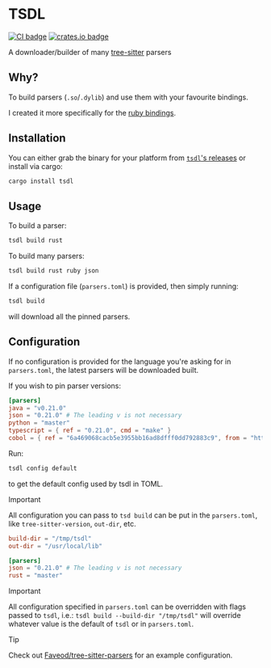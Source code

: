 # TSDL

[![CI badge]][CI]
[![crates.io badge]][crates.io]

[CI]: https://github.com/stackmystack/tsdl/actions/workflows/ci.yml
[CI badge]: https://github.com/stackmystack/tsdl/actions/workflows/ci.yml/badge.svg
[crates.io]: https://crates.io/crates/tsdl
[crates.io badge]: https://img.shields.io/crates/v/tsdl.svg

A downloader/builder of many
[tree-sitter](https://github.com/tree-sitter/tree-sitter) parsers

## Why?

To build parsers (`.so`/`.dylib`) and use them with your favourite bindings.

I created it more specifically for the [ruby bindings](https://github.com/Faveod/ruby-tree-sitter).

## Installation

You can either grab the binary for your platform from
[`tsdl`'s releases](https://github.com/stackmystack/tsdl/releases/latest)
or install via cargo:

```sh
cargo install tsdl
```

## Usage

To build a parser:

```sh
tsdl build rust
```

To build many parsers:

```sh
tsdl build rust ruby json
```

If a configuration file (`parsers.toml`) is provided, then simply running:

```sh
tsdl build
```

will download all the pinned parsers.

## Configuration

If no configuration is provided for the language you're asking for in `parsers.toml`,
the latest parsers will be downloaded built.

If you wish to pin parser versions:

```toml
[parsers]
java = "v0.21.0"
json = "0.21.0" # The leading v is not necessary
python = "master"
typescript = { ref = "0.21.0", cmd = "make" }
cobol = { ref = "6a469068cacb5e3955bb16ad8dfff0dd792883c9", from = "https://github.com/yutaro-sakamoto/tree-sitter-cobol" }
```

Run:

```sh
tsdl config default
```

to get the default config used by tsdl in TOML.

> [!IMPORTANT]
> All configuration you can pass to `tsd build` can be put in the `parsers.toml`,
> like `tree-sitter-version`, `out-dir`, etc.
>
> ```toml
> build-dir = "/tmp/tsdl"
> out-dir = "/usr/local/lib"
>
> [parsers]
> json = "0.21.0" # The leading v is not necessary
> rust = "master"
> ```

> [!IMPORTANT]
> All configuration specified in `parsers.toml` can be overridden with flags
> passed to `tsdl`, i.e.: `tsdl build --build-dir "/tmp/tsdl"` will
> override whatever value is the default of `tsdl` or in `parsers.toml`.

> [!TIP]
> Check out [Faveod/tree-sitter-parsers](Faveod/tree-sitter-parsers) for an
> example configuration.
